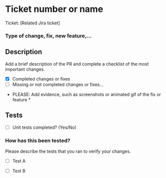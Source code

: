 # Ticket number or name

Ticket: [Related Jira ticket]

### Type of change, fix, new feature,...

## Description

Add a brief description of the PR and complete a checklist of the most important changes.

- [x] Completed changes or fixes
- [ ] Missing or not completed changes or fixes...

* PLEASE: Add evidence, such as screenshots or animated gif of the fix or feature *

## Tests

- [ ] Unit tests completed? (Yes/No)

### How has this been tested?

Please describe the tests that you ran to verify your changes. 

- [ ] Test A
- [ ] Test B


